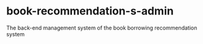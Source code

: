 # book-recommendation-s-admin
The back-end management system of the book borrowing recommendation system
